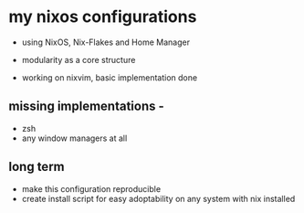 # my nixos configurations

- using NixOS, Nix-Flakes and Home Manager

- modularity as a core structure

- working on nixvim, basic implementation done

## missing implementations - 
- zsh
- any window managers at all

## long term
- make this configuration reproducible
- create install script for easy adoptability on any system with nix installed
